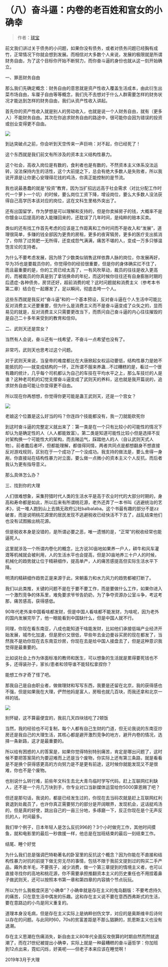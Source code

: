# （八）奋斗逼：内卷的老百姓和宫女的小确幸

> 作者：[球宝](https://www.douban.com/people/saobing/)

前文我们讲过关于债务的小问题，如果你没有债务，或者对债务问题已经胸有成竹，正常情况下你就会想到发展。而相信对大多数个人来说，发展的极限就是所谓财务自由，为了这个目标你开始不断努力，而你奋斗逼的身份也就从这一刻开始确立。

一、罪恶财务自由

那么我们先确定概念：财务自由的意思就是资产性收入覆盖生活成本，由此衍生出菜市场自由，车厘子自由等等概念，我们先不去想对于什么人群需要怎样的财务状况才能达到怎样的财务自由，我们从资产性收入讲起。

首先你的资产性收入就是别人的劳动收入，也就是说一个人财务自由，就有（更多人）不能财务自由。其次在你追求财务自由的路途中，很可能你会因为错误的投资或创业变得更不自由。

![](https://img1.doubanio.com/view/note/l/public/p58599757.webp)

到达突破点之前，你会听到天空传来一声巨响：对不起，你已经死了！

这个东西就是我们前文有所涉及的资本主义结构性暴力。

这个社会，高收入岗位是有数的，食利者也是有数的，不然资本主义体系没法运转，没法保持内生的活性，这个大前提之下，总会有绝大多数人是失败者，所以我说开源是让你更心安理得花钱的鸡汤，你真正能控制的是节流。

我也说最愚蠢的就是“投资”教育，因为当扩招远远高于社会需求（对比分配工作时代一个萝卜一个坑）的时候，要么岗位工资下降，增设岗位，要么大多数人没法获得自己高学历本该对应的岗位，这在文科生里格外突出了。

还有出国留学，作为梦想是可以理解和支持的，但是你卖掉房子的钱，大概率不是你镀金以后提高的收入能赚回来的，还耽误了几年时间，是纯粹的赔本买卖。

类似的还有找工作首先考虑的应该是工作距离和工作时间而不是收入和“发展”，道理很简单，多赚的钱全部因为更贵的房租，更多的夜宵犒劳，更多的医疗支出抵消了，你除了过劳肥一无所得，还变成怨气满满，痛苦不堪的人，变成一万多只够温饱言论的支持者。

为什么不要考虑发展，因为除了少数类似销售这样依靠人脉的岗位，你发展再好，华为35也是要裁员你的，你觉得你的经验很重要，但是你的身体确实扛不住了，而且最重要的是，你的工资已经太高了，一有风吹草动，裁员的往往是收入更高的，而被裁员的你真是到了拿钱换命的年纪，而这时候你往往还有自身膨胀时期的后遗症-各种债务，房贷还好，超前消费的呢？这时问题就和消费主义（参考本书第二章）结合在一起爆发了，足以瞬间，彻底击垮一个人。

这些东西就是我反对“奋斗逼”和的一个基本预设，反对奋斗逼在个人生活中可能比反对消费主义还要重要，但为什么是消费主义而不是奋斗逼变成了众矢之的，显而易见的就是，反对消费主义只需要更改当下，而质问自己奋斗逼的内心往往摧毁的是自己二十多年来受到的教育和信仰。

二、武则天还是宫女？

当然有人会说，奋斗还有一线希望，不奋斗一点希望也没有了。

非常巧，武则天也思考过这个问题。

对于武则天来说，当皇帝的难度都比在大唐掀起女权运动要低，结构性暴力是她不能抵抗的——就变成结构的一环，正所谓不服来养蛊…不过糟糕的是，看过一个很有趣的统计，几乎每个司机都认为自己的车技在平均水平之上，那么车技烂的人是谁？这种老司机的幻觉支撑奋斗逼变成了武则天的养料，这也就是我开篇说的，追求财务自由可能让你变得更不自由。

所以现在你再想想，你觉得你更可能是蛊王武则天，还是一个宫女？

![](https://img9.doubanio.com/view/note/l/public/p58599756.webp)

老娘这个位置是这么好当的吗？你连四个技能都没有，我一刀就能砍死你

到这时奋斗逼的完整定义就出来了：第一类是在一个只有比较小的可能性的情况下却认为是确定性的人（人人都能致富）。第二类是知道可能性比较小但是选择不反对架构换一个可能性大的架构，而去赌运气，踩踏他人的人（自认武则天式人物）。前者蠢后者坏，但都能理解，都值得同情，两者共同点是都想翻身不想直接反对游戏规则，区别在于一个成功了一个没成功。我支持的做法是，要么舍得一身剐，你直接站在结构性暴力对立面，要么做一点微小的资本主义个人反抗，而后者我认为更有指导意义。

那么具体怎么办？

三、找到你的大理

人们很难想象，采集狩猎时代人类的生活水平是高于农业时代的大部分时期的，身高和寿命都是如此，所以后来有所谓桃花源，老外还弄了一本书叫《逃避统治的艺术》，说一堆人跑到山上去搞无政府公社balbalaba。这个书最有趣的部分不是zz破害，而是说明桃花源里的居民发现不逃避税收已经快活不下去了，战乱结束他们也没有试图搬出桃花源。

但是税收本身是没错的，是所谓必要之恶，唯一遗憾的是，“正常”的税收经常也能逼死人。

这里就涉及一个所谓内卷化的概念，比方说30亩地如果养一户人，耕牛和风车灌溉等机械就会被利用，人的生活水平也会提高，但是30亩地养三十户人的时候，机械化的趋势就让位于精耕细作，提高单产，人的痛苦感提高但实际生活水平下降。

明清的精耕细作趋势正是来源于此，宋朝畜力和水力风力的趋势都被打断了。

我们以此类推，关键的问题不是在于要不要工作，而是要做什么工作，如果你进入一个激烈竞争的体系里，难免要求爷爷告奶奶，为了争夺资源办公室斗争，考这考那，痛苦感高，获得感低。

90年代老外来中国看啥都发财，但是中国人看啥都不能发财，为啥呢，因为老外的国内发展完毕了，他一眼能看到中国缺什么，但是中国人就不行。

同理，你现在看东南亚，八成也能知道干啥能发财，比如他们承接低端产业经济开始发展，城市化加速，但是房价又很低，早些年去金边曼谷买房的现在都发了，当然我不是劝你现在去东南亚炒房，你现在去是给中国人接盘去了，但是这种意识我觉得是最重要的。

比如说社会上作为体面标准的教师和医生，可以想象的生活就是累得要死钱也不多，还得装孙子，家长/患者和领导谁不能轻松拿捏你？

能想工作才奇了怪了吧。

那我自己是自由职业者，做做理财和写写东西，我要是还留在北京，我的获得感也不强，但是如果我在大理，俨然他妈是富人，房租也就几百块，而我还拿和北京一样的钱。

![](https://img1.doubanio.com/view/note/l/public/p58599758.webp)

别怀疑，这不算最便宜的，我前几天四块钱吃了2顿饭

当然，我的经验也不可复制，每个人都有自己生财的门道，但无论我说的东南亚炒房还是我自己的大理生活，其核心都是避开激烈竞争的地方，避开内卷的情况，选择一条新路，这才是最重要的。

所以给有困惑的人的答案是，如果你觉得特别特别痛苦，肯定是哪出问题了，这时候不要把答案简约为要迎难而上还是当个废物，你实际上还有第三条路，就是看看是不是换个获得感更高的方向努力是不是更有前途，这时候你就能发现又不是很难，你也不是个废物。

也别说什么转行难，前些年文科生去北大青鸟临时学写代码，赶上互联网红利缺人，还不是一个月几万块到手，你专业对口当新媒体运营给你5000算恩赐了吧？

但还是那句话，我说的，都是已经发生过的，你现在去当码农就是赶上互联网红利衰退到处裁员了，也许你真正需要努力的部分是开阔眼界，发现机会，这话挺鸡汤的，但是真的好使，跳出自己的一亩三分地，多琢磨一下，反正你现在是个无声反抗的人，时间最多。

我们举个例子，日本年轻人是怎么反抗996的？3个小时做完工作，其他时间摸鱼，就和电影里的最后一秒救援一样，他总是在加班结束的最后一刻结束工作。

结尾、睡个好觉

为什么我们总是强调巴特勒著名的卧室里的反抗这个概念？因为你能在不直接和结构性暴力对抗的前提下做无穷无尽的事情，包括不限于我前文提到过的购买二手产品，薅外卖羊毛，不要孩子，减少消费，做一个第三章提到的情境主义者，也可以直接寻找你的高地和桃花源，你不需要承担推翻资本主义的历史重任也不用捏着鼻子做武则天，还可以按照本书第一章和第四章的内容搞个节点玩玩。

所以为什么我极度厌恶“小确幸”？小确幸就是存在主义的鬼岛翻版：不要考虑持久的痛苦，只在意生活中偶发的乐趣。这和存在主义说不要在意西西弗斯式的生活，要在意路边的小鸟是同义重复的。

道理本身没毛病，但是存在主义实际上是纳粹创伤文学，对应的是奥斯维辛后诗何以存在的问题。与此同时60，70s的贫富差距是不那么猖獗的，凯恩斯主义也没有退潮。

存在主义思潮在伤痛消失，新自由主义80年代全面反攻倒算的时期自然而然就退潮了，而在21世纪被提出小确幸，实际上就是一种最糟糕的奋斗逼哲学：你加班到12点出来，霓虹闪烁，好美呢——但老子本来应该在睡觉啊！

2019年3月于大理